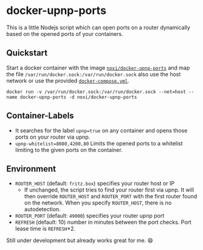 # docker-upnp-ports
This is a little Nodejs script which can open ports on a router dynamically based on the opened ports of your containers.

## Quickstart
Start a docker container with the image [`noxi/docker-upnp-ports`](https://hub.docker.com/r/noxi/docker-upnp-ports) and map the file `/var/run/docker.sock:/var/run/docker.sock` also use the host network or use the provided [`docker-compose.yml`](https://github.com/alex-vg/docker-upnp-ports/blob/master/docker-compose.yml).

`docker run -v /var/run/docker.sock:/var/run/docker.sock --net=host --name docker-upnp-ports -d noxi/docker-upnp-ports`


## Container-Labels
- It searches for the label `upnp=true` on any container and opens those ports on your router via upnp.
- `upnp-whitelist=8080,4200,80` Limits the opened ports to a whitelist limiting to the given ports on the container.

## Environment
- `ROUTER_HOST` (default: `fritz.box`) specifies your router host or IP
    - If unchanged, the script tries to find your router first via upnp. It will then override `ROUTER_HOST` and `ROUTER_PORT` with the first router found on the network. When you specify `ROUTER_HOST`, there is no autodetection.
- `ROUTER_PORT` (default: `49000`) specifies your router upnp port
- `REFRESH` (default: 10) number in minutes between the port checks. Port lease time is `REFRESH`*2. 

Still under development but already works great for me. 😄

